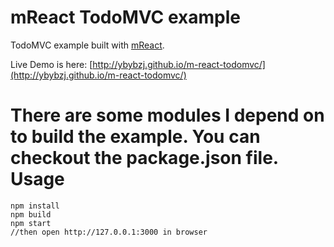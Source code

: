 mReact TodoMVC example
=====
TodoMVC example built with [mReact](https://github.com/ybybzj/m-react).

Live Demo is here: [http://ybybzj.github.io/m-react-todomvc/](http://ybybzj.github.io/m-react-todomvc/)

There are some modules I depend on to build the example. You can checkout the package.json file.
Usage
===
```
npm install
npm build
npm start
//then open http://127.0.0.1:3000 in browser
```
